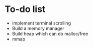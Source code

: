# To-do list

- Implement terminal scrolling
- Build a memory manager
- Build heap which can do malloc/free
- mmap